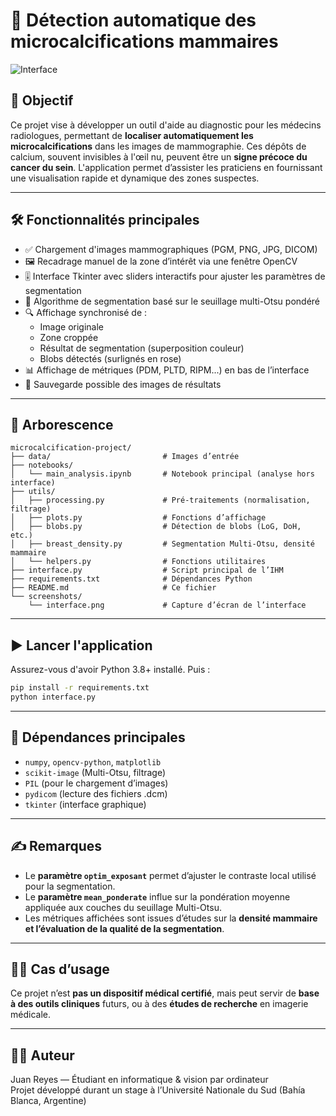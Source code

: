 # 🔬 Détection automatique des microcalcifications mammaires

![Interface](./screenshots/interface.png)

## 🧠 Objectif

Ce projet vise à développer un outil d'aide au diagnostic pour les médecins radiologues, permettant de **localiser automatiquement les microcalcifications** dans les images de mammographie. Ces dépôts de calcium, souvent invisibles à l'œil nu, peuvent être un **signe précoce du cancer du sein**. L'application permet d’assister les praticiens en fournissant une visualisation rapide et dynamique des zones suspectes.

---

## 🛠 Fonctionnalités principales

- ✅ Chargement d'images mammographiques (PGM, PNG, JPG, DICOM)
- 🖼 Recadrage manuel de la zone d’intérêt via une fenêtre OpenCV
- 🎚 Interface Tkinter avec sliders interactifs pour ajuster les paramètres de segmentation
- 🧪 Algorithme de segmentation basé sur le seuillage multi-Otsu pondéré
- 🔍 Affichage synchronisé de :
  - Image originale
  - Zone croppée
  - Résultat de segmentation (superposition couleur)
  - Blobs détectés (surlignés en rose)
- 📊 Affichage de métriques (PDM, PLTD, RIPM...) en bas de l’interface
- 💾 Sauvegarde possible des images de résultats

---

## 📁 Arborescence

```
microcalcification-project/
├── data/                         # Images d’entrée
├── notebooks/
│   └── main_analysis.ipynb       # Notebook principal (analyse hors interface)
├── utils/
│   ├── processing.py             # Pré-traitements (normalisation, filtrage)
│   ├── plots.py                  # Fonctions d’affichage
│   ├── blobs.py                  # Détection de blobs (LoG, DoH, etc.)
│   ├── breast_density.py         # Segmentation Multi-Otsu, densité mammaire
│   └── helpers.py                # Fonctions utilitaires
├── interface.py                  # Script principal de l’IHM
├── requirements.txt              # Dépendances Python
├── README.md                     # Ce fichier
└── screenshots/
    └── interface.png             # Capture d’écran de l’interface
```

---

## ▶️ Lancer l'application

Assurez-vous d'avoir Python 3.8+ installé. Puis :

```bash
pip install -r requirements.txt
python interface.py
```

---

## 🔧 Dépendances principales

- `numpy`, `opencv-python`, `matplotlib`
- `scikit-image` (Multi-Otsu, filtrage)
- `PIL` (pour le chargement d’images)
- `pydicom` (lecture des fichiers .dcm)
- `tkinter` (interface graphique)

---

## ✍️ Remarques

- Le **paramètre `optim_exposant`** permet d’ajuster le contraste local utilisé pour la segmentation.
- Le **paramètre `mean_ponderate`** influe sur la pondération moyenne appliquée aux couches du seuillage Multi-Otsu.
- Les métriques affichées sont issues d’études sur la **densité mammaire et l’évaluation de la qualité de la segmentation**.

---

## 👨‍⚕️ Cas d’usage

Ce projet n’est **pas un dispositif médical certifié**, mais peut servir de **base à des outils cliniques** futurs, ou à des **études de recherche** en imagerie médicale.

---

## 🧑‍💻 Auteur

Juan Reyes — Étudiant en informatique & vision par ordinateur  
Projet développé durant un stage à l’Université Nationale du Sud (Bahía Blanca, Argentine)
